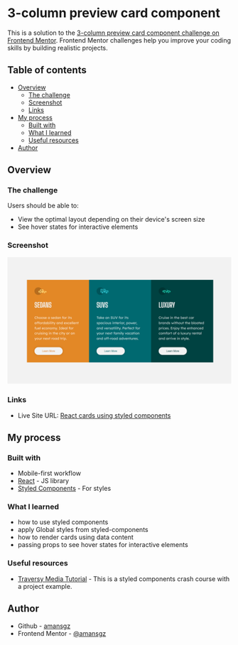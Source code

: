 # 3-column preview card component 


This is a solution to the [3-column preview card component challenge on Frontend Mentor](https://www.frontendmentor.io/challenges/3column-preview-card-component-pH92eAR2-). Frontend Mentor challenges help you improve your coding skills by building realistic projects. 

## Table of contents

- [Overview](#overview)
  - [The challenge](#the-challenge)
  - [Screenshot](#screenshot)
  - [Links](#links)
- [My process](#my-process)
  - [Built with](#built-with)
  - [What I learned](#what-i-learned)
  - [Useful resources](#useful-resources)
- [Author](#author)


## Overview

### The challenge

Users should be able to:

- View the optimal layout depending on their device's screen size
- See hover states for interactive elements

### Screenshot

![3 react cards](./public/images/screenshot.png)


### Links

- Live Site URL: [React cards using styled components](https://react-cards-3.netlify.app/)

## My process

### Built with

- Mobile-first workflow
- [React](https://reactjs.org/) - JS library
- [Styled Components](https://styled-components.com/) - For styles


### What I learned

- how to use styled components
- apply Global styles from styled-components
- how to render cards using data content
- passing props to see hover states for interactive elements

### Useful resources

- [Traversy Media Tutorial](https://youtu.be/02zO0hZmwnw) - This is a styled components crash course with a project example.


## Author

- Github - [amansgz](https://github.com/amansgz)
- Frontend Mentor - [@amansgz](https://www.frontendmentor.io/profile/amansgz)
